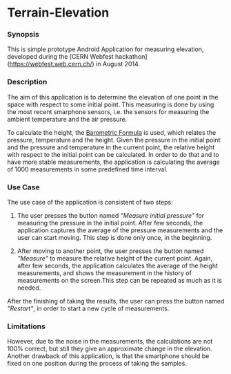 # Terrain-Elevation

### Synopsis
This is simple prototype Android Application for measuring elevation, developed during the [CERN Webfest hackathon]
(https://webfest.web.cern.ch/) in August 2014.

### Description
The aim of this application is to determine the elevation of one point in the space with respect to some initial point.
This measuring is done by using the most recent smarphone sensors, i.e. the sensors for measuring the ambient temperature
and the air pressure.

To calculate the height, the [Barometric Formula](https://en.wikipedia.org/wiki/Atmospheric_pressure) is used, which relates
the pressure, temperature and the height. Given the pressure in the initial point and the pressure and temperature in the
current point, the relative height with respect to the initial point can be calculated. In order to do that and to have
more stable measurements, the application is calculating the average of 1000 measurements in some predefined time interval.

### Use Case

The use case of the application is consistent of two steps:

1. The user presses the button named *"Measure initial pressure"* for measuring the pressure in the initial point.
After few seconds, the application captures the average of the pressure measurements and the user can start moving.
This step is done only once, in the beginning.

2. After moving to another point, the user presses the button named *"Measure"* to measure the relative height of
the current point. Again, after few seconds, the application calculates the average of the height measurements,
and shows the measurement in the history of measurements on the screen.This step can be repeated as much as it is needed.

After the finishing of taking the results, the user can press the button named *"Restart"*, in order to start a new
cycle of measurements.


### Limitations

However, due to the noise in the measurements, the calculations are not 100% correct, but still they give an approximate
change in the elevation. Another drawback of this application, is that the smartphone should be fixed on one position during
the process of taking the samples.
